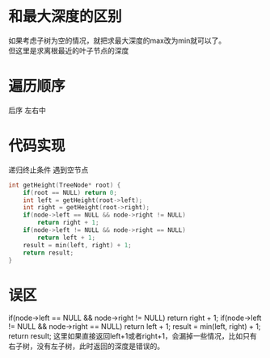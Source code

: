 # 和最大深度的区别
如果考虑子树为空的情况，就把求最大深度的max改为min就可以了。   
但这里是求离根最近的叶子节点的深度   
# 遍历顺序
后序  左右中   
# 代码实现
递归终止条件  遇到空节点   
```c++ {.line-numbers}
int getHeight(TreeNode* root) {
    if(root == NULL) return 0;
    int left = getHeight(root->left);
    int right = getHeight(root->right);
    if(node->left == NULL && node->right != NULL)
        return right + 1;
    if(node->left != NULL && node->right == NULL)
        return left + 1;
    result = min(left, right) + 1;
    return result;
}
```
# 误区
if(node->left == NULL && node->right != NULL)
    return right + 1;
if(node->left != NULL && node->right == NULL)
    return left + 1;
result = min(left, right) + 1;
return result;
这里如果直接返回left+1或者right+1，会漏掉一些情况，比如只有右子树，没有左子树，此时返回的深度是错误的。